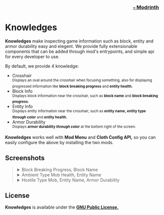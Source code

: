 ### <p align=right>[`→` Modrinth](https://modrinth.com/mod/knowledges)</p>

# Knowledges

**Knowledges** make inspecting game information such as block, entity and armor durability easy and elegent. We provide fully extensionable components that can be added through mod's entrypoints, and simple api for every developer to use.

By default, we provide 4 knowledge:

- Crosshair  
  <sup>Displays an oval around the crosshair when focusing something, also for displaying progressed information like **block breaking progress** and **entity health.**</sup>
- Block Info  
  <sup>Displays block information near the crosshair, such as **block name** and **block breaking progress.**</sup>
- Entity Info  
  <sup>Displays entity information near the crosshair, such as **entity name,** **entity type *through color*** and **entity health.**</sup>
- Armor Durability  
  <sup>Displays **armor durability *through color*** at the bottom right of the screen.</sup>

**Knowledges** works well with **Mod Menu** and **Cloth Config API,** so you can easily configure the above by installing the two mods.

## Screenshots

<blockquote>
  <details>
    <summary>
      Block Breaking Progress, Block Name
    </summary>
    <img src="https://github.com/KrLite/Knowledges/blob/artwork/content/block.png">
  </details>
  
  <details>
    <summary>
      Ambient Type Mob Health, Entity Name
    </summary>
    <img src="https://github.com/KrLite/Knowledges/blob/artwork/content/mob.png">
  </details>
  
  <details>
    <summary>
      Hostile Type Mob, Entity Name, Armor Durability
    </summary>
    <img src="https://github.com/KrLite/Knowledges/blob/artwork/content/hostile_armor.png">
  </details>
</blockquote>

## License

**Knowledges** is available under the **[GNU Public License.](LICENSE)**
